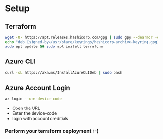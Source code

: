 # Setup

## Terraform 
```bash
wget -O- https://apt.releases.hashicorp.com/gpg | sudo gpg --dearmor -o /usr/share/keyrings/hashicorp-archive-keyring.gpg
echo "deb [signed-by=/usr/share/keyrings/hashicorp-archive-keyring.gpg] https://apt.releases.hashicorp.com $(lsb_release -cs) main" | sudo tee /etc/apt/sources.list.d/hashicorp.list
sudo apt update && sudo apt install terraform
```

## Azure CLI 
``` bash
curl -sL https://aka.ms/InstallAzureCLIDeb | sudo bash

```

## Azure Account Login
```bash
az login --use-device-code

```
- Open the URL 
- Enter the device-code
- login with account creditials

### Perform your terraform deployment :-)
